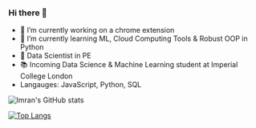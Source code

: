 ### Hi there 👋

- 🔭 I’m currently working on a chrome extension
- 🌱 I’m currently learning ML, Cloud Computing Tools & Robust OOP in Python
- 💼 Data Scientist in PE
- 📚 Incoming Data Science & Machine Learning student at Imperial College London
- Langauges: JavaScript, Python, SQL

![Imran's GitHub stats](https://github-readme-stats.vercel.app/api?username=imrankhan37&show_icons=true&theme=radical)

[![Top Langs](https://github-readme-stats.vercel.app/api/top-langs/?username=imrankhan37)](https://github.com/imrankhan37/github-readme-stats)


